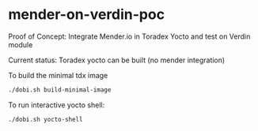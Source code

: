 # mender-on-verdin-poc
Proof of Concept: Integrate Mender.io in Toradex Yocto and test on Verdin module

Current status: Toradex yocto can be built (no mender integration)


To build the minimal tdx image

```bash
./dobi.sh build-minimal-image
```

To run interactive yocto shell:

```bash
./dobi.sh yocto-shell
```

